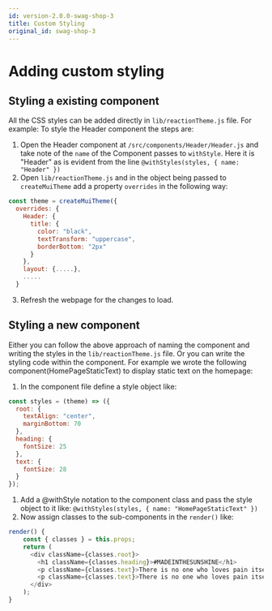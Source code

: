 ```yaml
---
id: version-2.0.0-swag-shop-3
title: Custom Styling
original_id: swag-shop-3
---
```


# Adding custom styling

## Styling a existing component
All the CSS styles can be added directly in `lib/reactionTheme.js` file.
For example:
To style the Header component the steps are:
1. Open the Header component at `/src/components/Header/Header.js` and take note of the `name` of the Component passes to `withStyle`. Here it is "Header" as is evident from the line `@withStyles(styles, { name: "Header" })`
2. Open `lib/reactionTheme.js` and in the object being passed to `createMuiTheme` add a property `overrides` in the following way:
```javascript
const theme = createMuiTheme({
  overrides: {
    Header: {
      title: {
        color: "black",
        textTransform: "uppercase",
        borderBottom: "2px"
      }
    },
    layout: {.....},
    .....
  }
```
3. Refresh the webpage for the changes to load.

## Styling a new component
Either you can follow the above approach of naming the component and writing the styles in the `lib/reactionTheme.js` file.
Or you can write the styling code within the component. For example we wrote the following component(HomePageStaticText) to display static text on the homepage:
1. In the component file define a style object like:
```javascript
const styles = (theme) => ({
  root: {
    textAlign: "center",
    marginBottom: 70
  },
  heading: {
    fontSize: 25
  },
  text: {
    fontSize: 28
  }
});
```
1. Add a @withStyle notation to the component class and pass the style object to it like: `@withStyles(styles, { name: "HomePageStaticText" })`
2. Now assign classes to the sub-components in the `render()` like:
```javascript
render() {
    const { classes } = this.props;
    return (
      <div className={classes.root}>
        <h1 className={classes.heading}>#MADEINTHESUNSHINE</h1>
        <p className={classes.text}>There is no one who loves pain itself, wants to have it, simply because it is pain...</p>
        <p className={classes.text}>There is no one who loves pain itself</p>
      </div>
    );
}
```
